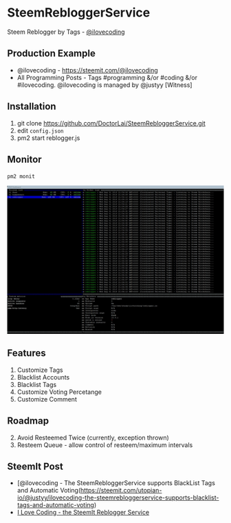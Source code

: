 # SteemRebloggerService
Steem Reblogger by Tags - [@ilovecoding](https://steemit.com/@ilovecoding)

## Production Example
- @ilovecoding - https://steemit.com/@ilovecoding
- All Programming Posts - Tags #programming &/or #coding &/or #ilovecoding. @ilovecoding is managed by @justyy [Witness]

## Installation
1. git clone https://github.com/DoctorLai/SteemRebloggerService.git
2. edit `config.json`
3. pm2 start reblogger.js

## Monitor
`pm2 monit`

![](https://github.com/DoctorLai/SteemRebloggerService/blob/master/SteemRebloggerService.jpg?raw=true)

## Features
1. Customize Tags 
2. Blacklist Accounts
3. Blacklist Tags
4. Customize Voting Percetange
5. Customize Comment

## Roadmap
2. Avoid Resteemed Twice (currently, exception thrown)
3. Resteem Queue - allow control of resteem/maximum intervals

## SteemIt Post
- [@ilovecoding - The SteemRebloggerService supports BlackList Tags and Automatic Voting(https://steemit.com/utopian-io/@justyy/ilovecoding-the-steemrebloggerservice-supports-blacklist-tags-and-automatic-voting)
- [I Love Coding - the SteemIt Reblogger Service](https://steemit.com/utopian-io/@justyy/i-love-coding-the-steemit-reblogger-service)
